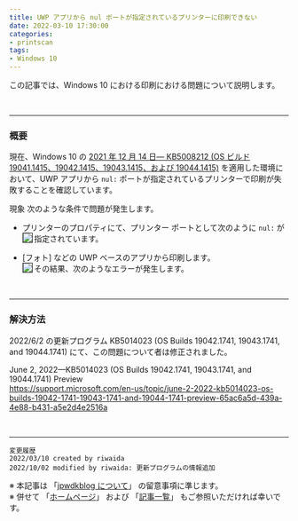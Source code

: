 ```yaml
---
title: UWP アプリから nul ポートが指定されているプリンターに印刷できない
date: 2022-03-10 17:30:00
categories:
- printscan
tags:
- Windows 10
---
```

この記事では、Windows 10 における印刷における問題について説明します。
<!-- more -->
<br>

***
### 概要
現在、Windows 10 の [2021 年 12 月 14 日— KB5008212 (OS ビルド 19041.1415、19042.1415、19043.1415、および 19044.1415)](https://support.microsoft.com/ja-jp/topic/2021-%E5%B9%B4-12-%E6%9C%88-14-%E6%97%A5-kb5008212-os-%E3%83%93%E3%83%AB%E3%83%89-19041-1415-19042-1415-19043-1415-%E3%81%8A%E3%82%88%E3%81%B3-19044-1415-b46200db-74c3-450e-b200-51013957312a) を適用した環境において、UWP アプリから `nul:` ポートが指定されているプリンターで印刷が失敗することを確認しています。

現象
次のような条件で問題が発生します。
- プリンターのプロパティにて、プリンター ポートとして次のように `nul:` が指定されています。
   <img src="https://jpwdkblog.github.io/images/printer-null-port-issue/printerprops.png" align="left" border="1"><br clear="left">


- [フォト] などの UWP ベースのアプリから印刷します。  
   その結果、次のようなエラーが発生します。
   <img src="https://jpwdkblog.github.io/images/printer-null-port-issue/print-error.png" align="left" border="1"><br clear="left">

<br>

***
### 解決方法
2022/6/2 の更新プログラム KB5014023 (OS Builds 19042.1741, 19043.1741, and 19044.1741) にて、この問題について者は修正されました。

June 2, 2022—KB5014023 (OS Builds 19042.1741, 19043.1741, and 19044.1741) Preview <br>
https://support.microsoft.com/en-us/topic/june-2-2022-kb5014023-os-builds-19042-1741-19043-1741-and-19044-1741-preview-65ac6a5d-439a-4e88-b431-a5e2d4e2516a

<br>



***
`変更履歴`  
`2022/03/10 created by riwaida`  
`2022/10/02 modified by riwaida: 更新プログラムの情報追加`  

※ 本記事は 「[jpwdkblog について](https://jpwdkblog.github.io/blog/2020/01/01/aobut-jpwdkblog/)」 の留意事項に準じます。  
※ 併せて 「[ホームページ](https://jpwdkblog.github.io/blog/)」 および 「[記事一覧](https://jpwdkblog.github.io/blog/archives/)」 もご参照いただければ幸いです。  
